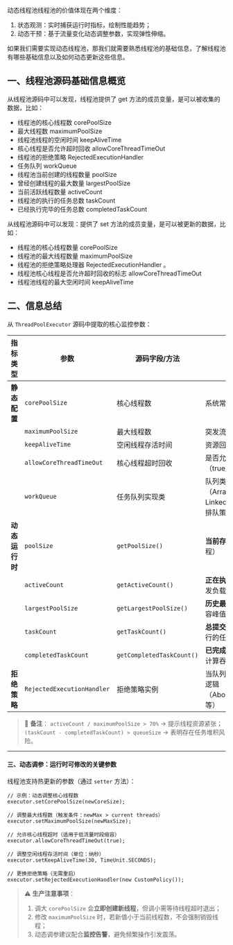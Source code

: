 动态线程池线程池的价值体现在两个维度：  
1. 状态观测：实时捕获运行时指标，绘制性能趋势；  
2. 动态干预：基于流量变化动态调整参数，实现弹性伸缩。
   

如果我们需要实现动态线程池，那我们就需要熟悉线程池的基础信息，了解线程池有哪些基础信息以及如何动态更新这些信息。

<!-- more -->



## 一、线程池源码基础信息概览

从线程池源码中可以发现，线程池提供了 get 方法的成员变量，是可以被收集的数据，比如：

+ 线程池的核心线程数 corePoolSize
+ 最大线程数 maximumPoolSize
+ 线程池线程的空闲时间 keepAliveTime
+ 核心线程是否允许超时回收 allowCoreThreadTimeOut
+ 线程池的拒绝策略 RejectedExecutionHandler
+ 任务队列 workQueue
+ 线程池当前创建的线程数量 poolSize
+ 曾经创建线程的最大数量 largestPoolSize
+ 当前活跃线程数量 activeCount
+ 线程池的执行的任务总数 taskCount
+ 已经执行完毕的任务总数 completedTaskCount 


从线程池源码中可以发现：提供了 set 方法的成员变量，是可以被更新的数据，比如：

+ 线程池的核心线程数量 corePoolSize 
+ 线程池的最大线程数量 maximumPoolSize 
+ 线程池的拒绝策略处理器 RejectedExecutionHandler 。 
+ 线程池核心线程是否允许超时回收的标志 allowCoreThreadTimeOut 
+ 线程池线程的最大空闲时间 keepAliveTime 




## 二、信息总结

从 `ThreadPoolExecutor` 源码中提取的核心监控参数：

| **指标类型**   | **参数**                   | **源码字段/方法**         | **监控意义**                                                 |
| -------------- | -------------------------- | ------------------------- | ------------------------------------------------------------ |
| **静态配置**   | `corePoolSize`             | 核心线程数                | 系统常驻处理能力基线                                         |
|                | `maximumPoolSize`          | 最大线程数                | 突发流量承载上限                                             |
|                | `keepAliveTime`            | 空闲线程存活时间          | 资源回收策略敏感度                                           |
|                | `allowCoreThreadTimeOut`   | 核心线程超时回收          | 是否允许核心线程闲置退出（true/false）                       |
|                | `workQueue`                | 任务队列实现类            | 队列类型（ArrayBlockingQueue, LinkedBlockingQueue等）影响排队策略 |
| **动态运行时** | `poolSize`                 | `getPoolSize()`           | **当前存活线程总数**（包含空闲线程）                         |
|                | `activeCount`              | `getActiveCount()`        | **正在执行任务的线程数** → 真实并发负载                      |
|                | `largestPoolSize`          | `getLargestPoolSize()`    | **历史最大线程数** → 判断线程池扩容峰值需求                  |
|                | `taskCount`                | `getTaskCount()`          | **总提交任务数**（包括队列中未执行的任务）                   |
|                | `completedTaskCount`       | `getCompletedTaskCount()` | **已完成任务数** → 结合taskCount计算吞吐量                   |
| **拒绝策略**   | `RejectedExecutionHandler` | 拒绝策略实例              | 当队列满且线程达上限时的处理逻辑（AbortPolicy/CallerRunsPolicy等） |

> 🚨 **备注**：
> `activeCount / maximumPoolSize > 70%` → 提示线程资源紧张；
> `(taskCount - completedTaskCount) > queueSize` → 表明存在任务堆积风险。

------

#### **三、动态调参：运行时可修改的关键参数**

线程池支持热更新的参数（通过 `setter` 方法）：

```
// 示例：动态调整核心线程数
executor.setCorePoolSize(newCoreSize); 

// 调整最大线程数（触发条件：newMax > current threads）
executor.setMaximumPoolSize(newMaxSize);  

// 允许核心线程超时（适用于低流量时段缩容）
executor.allowCoreThreadTimeOut(true);  

// 调整空闲线程存活时间（单位：纳秒）
executor.setKeepAliveTime(30, TimeUnit.SECONDS);  

// 更换拒绝策略（无需重启）
executor.setRejectedExecutionHandler(new CustomPolicy()); 
```

> ⚠️ **生产注意事项**：
>
> 1. 调大 `corePoolSize` 会**立即创建新线程**，但调小需等待线程超时退出；
> 2. 修改 `maximumPoolSize` 时，若新值小于当前线程数，不会强制销毁线程；
> 3. 动态调参建议配合**监控告警**，避免频繁操作引发震荡。